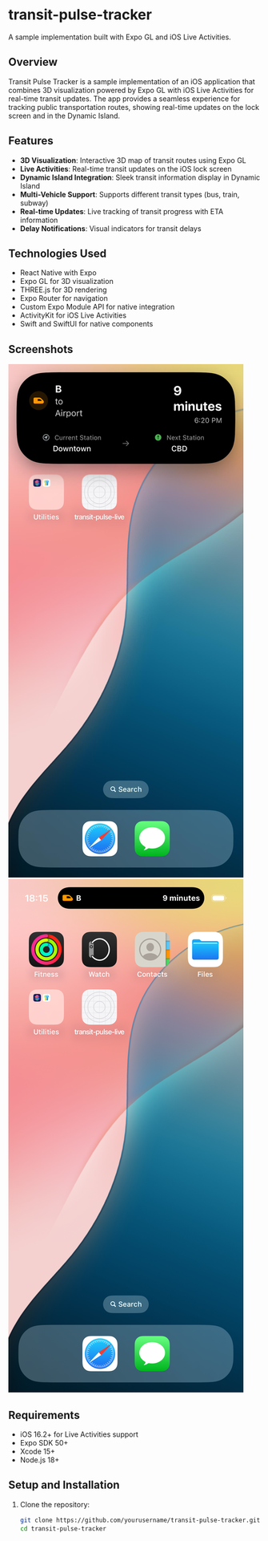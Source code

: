 # transit-pulse-tracker

A sample implementation built with Expo GL and iOS Live Activities.

## Overview

Transit Pulse Tracker is a sample implementation of an iOS application that combines 3D visualization powered by Expo GL with iOS Live Activities for real-time transit updates. The app provides a seamless experience for tracking public transportation routes, showing real-time updates on the lock screen and in the Dynamic Island.

## Features

- **3D Visualization**: Interactive 3D map of transit routes using Expo GL
- **Live Activities**: Real-time transit updates on the iOS lock screen
- **Dynamic Island Integration**: Sleek transit information display in Dynamic Island
- **Multi-Vehicle Support**: Supports different transit types (bus, train, subway)
- **Real-time Updates**: Live tracking of transit progress with ETA information
- **Delay Notifications**: Visual indicators for transit delays

## Technologies Used

- React Native with Expo
- Expo GL for 3D visualization
- THREE.js for 3D rendering
- Expo Router for navigation
- Custom Expo Module API for native integration
- ActivityKit for iOS Live Activities
- Swift and SwiftUI for native components

## Screenshots

![Live Activity](./assets//images/Simulator-Screenshot-iPhone-16-Pro-.jpeg)
![Dynamic Island](./assets/images/Simulator-Screenshot-iPhone-16-Pro.png)

## Requirements

- iOS 16.2+ for Live Activities support
- Expo SDK 50+
- Xcode 15+
- Node.js 18+

## Setup and Installation

1. Clone the repository:
   ```bash
   git clone https://github.com/yourusername/transit-pulse-tracker.git
   cd transit-pulse-tracker
   ```
